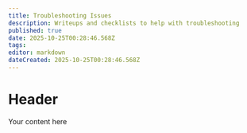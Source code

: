 ```yaml
---
title: Troubleshooting Issues
description: Writeups and checklists to help with troubleshooting
published: true
date: 2025-10-25T00:28:46.568Z
tags: 
editor: markdown
dateCreated: 2025-10-25T00:28:46.568Z
---
```


# Header
Your content here